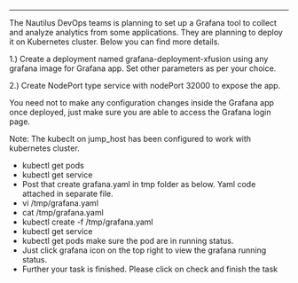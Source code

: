 -----
The Nautilus DevOps teams is planning to set up a Grafana tool to collect and analyze analytics from some applications. They are planning to deploy it on Kubernetes cluster. Below you can find more details.



1.) Create a deployment named grafana-deployment-xfusion using any grafana image for Grafana app. Set other parameters as per your choice.

2.) Create NodePort type service with nodePort 32000 to expose the app.

You need not to make any configuration changes inside the Grafana app once deployed, just make sure you are able to access the Grafana login page.

Note: The kubeclt on jump_host has been configured to work with kubernetes cluster.

- kubectl get pods 
- kubectl get service
- Post that create grafana.yaml in tmp folder as below. Yaml code attached in separate file.
- vi /tmp/grafana.yaml
- cat /tmp/grafana.yaml
- kubectl create -f /tmp/grafana.yaml
- kubectl get service
- kubectl get pods make sure the pod are in running status.
- Just click grafana icon on the top right to view the grafana running status.
- Further your task is finished. Please click on check and finish the task
